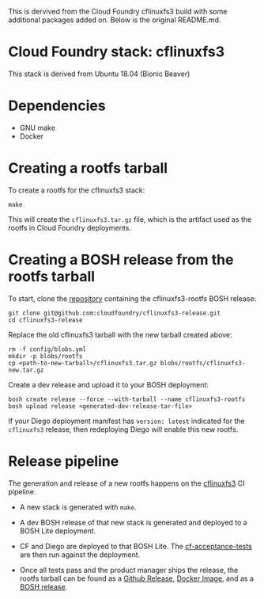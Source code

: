 This is dervived from the Cloud Foundry cflinuxfs3 build with some
additional packages added on.  Below is the original README.md.


Cloud Foundry stack: cflinuxfs3
====================

This stack is derived from Ubuntu 18.04 (Bionic Beaver)

# Dependencies

* GNU make
* Docker

# Creating a rootfs tarball

To create a rootfs for the cflinuxfs3 stack:

```shell
make
```

This will create the `cflinuxfs3.tar.gz` file, which is the artifact used as the rootfs in Cloud Foundry deployments.

# Creating a BOSH release from the rootfs tarball

To start, clone the [repository](https://github.com/cloudfoundry/cflinuxfs3-release) containing the cflinuxfs3-rootfs BOSH release:

```shell
git clone git@github.com:cloudfoundry/cflinuxfs3-release.git
cd cflinuxfs3-release
```

Replace the old cflinuxfs3 tarball with the new tarball created above:

```shell
rm -f config/blobs.yml
mkdir -p blobs/rootfs
cp <path-to-new-tarball>/cflinuxfs3.tar.gz blobs/rootfs/cflinuxfs3-new.tar.gz
```

Create a dev release and upload it to your BOSH deployment:

```shell
bosh create release --force --with-tarball --name cflinuxfs3-rootfs
bosh upload release <generated-dev-release-tar-file>
```

If your Diego deployment manifest has `version: latest` indicated for the `cflinuxfs3` release, then redeploying Diego will enable this new rootfs.

# Release pipeline

The generation and release of a new rootfs happens on the [cflinuxfs3](https://buildpacks.ci.cf-app.com/pipelines/cflinuxfs3) CI pipeline.

* A new stack is generated with `make`.

* A dev BOSH release of that new stack is generated and deployed to a BOSH Lite deployment.

* CF and Diego are deployed to that BOSH Lite. The [cf-acceptance-tests](https://github.com/cloudfoundry/cf-acceptance-tests) are then run against the deployment.

* Once all tests pass and the product manager ships the release, the rootfs tarball can be found as a [Github Release](https://github.com/cloudfoundry/cflinuxfs3/releases), [Docker Image](https://registry.hub.docker.com/u/cloudfoundry/cflinuxfs3/), and as a [BOSH release](https://github.com/cloudfoundry/cflinuxfs3-release).


